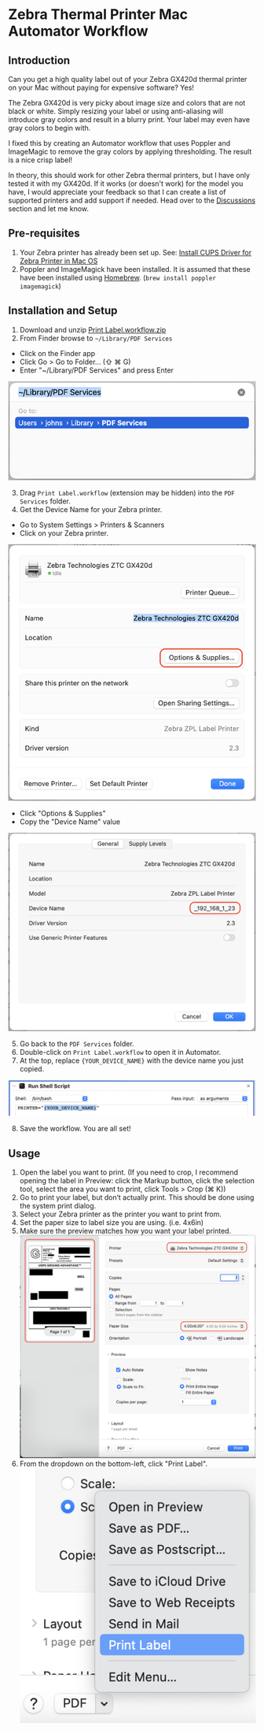 # Zebra Thermal Printer Mac Automator Workflow

## Introduction

Can you get a high quality label out of your Zebra GX420d thermal printer on your Mac without paying for expensive software? Yes!

The Zebra GX420d is very picky about image size and colors that are not black or white. Simply resizing your label or using anti-aliasing will introduce gray colors and result in a blurry print. Your label may even have gray colors to begin with.

I fixed this by creating an Automator workflow that uses Poppler and ImageMagic to remove the gray colors by applying thresholding. The result is a nice crisp label!

In theory, this should work for other Zebra thermal printers, but I have only tested it with my GX420d. If it works (or doesn't work) for the model you have, I would appreciate your feedback so that I can create a list of supported printers and add support if needed. Head over to the [Discussions](https://github.com/john-stephens/zebra-mac-label-automator/discussions) section and let me know.

## Pre-requisites

1. Your Zebra printer has already been set up. See: [Install CUPS Driver for Zebra Printer in Mac OS](https://supportcommunity.zebra.com/s/article/Install-CUPS-driver-for-Zebra-Printer-in-Mac-OS)
2. Poppler and ImageMagick have been installed. It is assumed that these have been installed using [Homebrew](https://brew.sh). (`brew install poppler imagemagick`)

## Installation and Setup

1. Download and unzip [Print Label.workflow.zip](Print%20Label.workflow.zip?raw=true)
2. From Finder browse to `~/Library/PDF Services`

  - Click on the Finder app
  - Click Go > Go to Folder... (⇧ ⌘ G)
  - Enter "~/Library/PDF Services" and press Enter

  ![Browse in Finder](images/install-finder-browse.png)

3. Drag `Print Label.workflow` (extension may be hidden) into the `PDF Services` folder.
4. Get the Device Name for your Zebra printer.

  - Go to System Settings > Printers & Scanners
  - Click on your Zebra printer.

  ![Zebra printer dialog](images/install-system-settings-printer.png)
  
  - Click "Options & Supplies"
  - Copy the "Device Name" value

  ![Zebra printer device name](images/install-system-settings-printer-options.png)

5. Go back to the `PDF Services` folder.
6. Double-click on `Print Label.workflow` to open it in Automator.
7. At the top, replace `{YOUR_DEVICE_NAME}` with the device name you just copied.

  ![Paste device name](images/install-automator-device-name.png)

8. Save the workflow. You are all set!

## Usage

1. Open the label you want to print. (If you need to crop, I recommend opening the label in Preview: click the Markup button, click the selection tool, select the area you want to print, click Tools > Crop (⌘ K))
2. Go to print your label, but don’t actually print. This should be done using the system print dialog.
3. Select your Zebra printer as the printer you want to print from.
4. Set the paper size to label size you are using. (i.e. 4x6in)
5. Make sure the preview matches how you want your label printed.
  ![Print dialog](images/usage-print-dialog.png)
6. From the dropdown on the bottom-left, click "Print Label".
  ![Print dialog menu](images/usage-print-dialog-menu.png)
